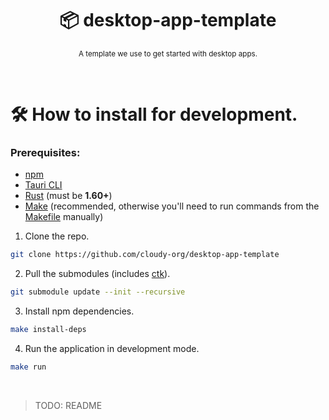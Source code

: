 <div align="center">

  # 📦 desktop-app-template
  <sub>A template we use to get started with desktop apps.</sub>

</div>

<br>

# 🛠️ How to install for development.

### Prerequisites:
- [npm](https://docs.npmjs.com/downloading-and-installing-node-js-and-npm)
- [Tauri CLI](https://crates.io/crates/tauri-cli)
- [Rust](https://www.rust-lang.org/tools/install) (must be **1.60+**)
- [Make](https://www.gnu.org/software/make) (recommended, otherwise you'll need to run commands from the [Makefile](./Makefile) manually)

1. Clone the repo.
```sh
git clone https://github.com/cloudy-org/desktop-app-template
```
2. Pull the submodules (includes [ctk](https://github.com/cloudy-org/cirrus)).
```sh
git submodule update --init --recursive
```
3. Install npm dependencies.
```sh
make install-deps
```
4. Run the application in development mode.
```sh
make run
```

<br>

> TODO: README